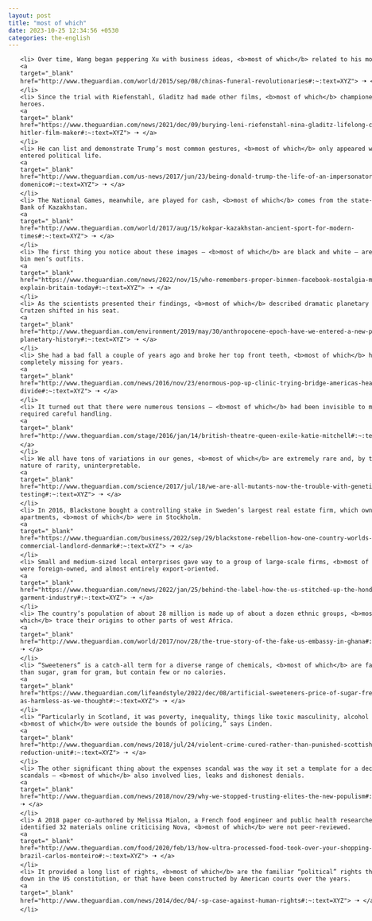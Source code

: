 ```yaml
---
layout: post
title: "most of which"
date: 2023-10-25 12:34:56 +0530
categories: the-english
---
```

<style>
    ol {
        width: 800px;
        margin: 0 auto;
    }
ol li {
    font-size: 18px;
    line-height: 1.5;
    padding-bottom: 8px;
}
</style>
<ol>

    <li> Over time, Wang began peppering Xu with business ideas, <b>most of which</b> related to his mother.
    <a 
    target="_blank" 
    href="http://www.theguardian.com/world/2015/sep/08/chinas-funeral-revolutionaries#:~:text=XYZ"> 🠢 </a>
    </li>
    <li> Since the trial with Riefenstahl, Gladitz had made other films, <b>most of which</b> championed underdog heroes.
    <a 
    target="_blank" 
    href="https://www.theguardian.com/news/2021/dec/09/burying-leni-riefenstahl-nina-gladitz-lifelong-crusade-hitler-film-maker#:~:text=XYZ"> 🠢 </a>
    </li>
    <li> He can list and demonstrate Trump’s most common gestures, <b>most of which</b> only appeared when he entered political life.
    <a 
    target="_blank" 
    href="http://www.theguardian.com/us-news/2017/jun/23/being-donald-trump-the-life-of-an-impersonator-john-di-domenico#:~:text=XYZ"> 🠢 </a>
    </li>
    <li> The National Games, meanwhile, are played for cash, <b>most of which</b> comes from the state-run National Bank of Kazakhstan.
    <a 
    target="_blank" 
    href="http://www.theguardian.com/world/2017/aug/15/kokpar-kazakhstan-ancient-sport-for-modern-times#:~:text=XYZ"> 🠢 </a>
    </li>
    <li> The first thing you notice about these images – <b>most of which</b> are black and white – are the proper bin men’s outfits.
    <a 
    target="_blank" 
    href="https://www.theguardian.com/news/2022/nov/15/who-remembers-proper-binmen-facebook-nostalgia-memes-help-explain-britain-today#:~:text=XYZ"> 🠢 </a>
    </li>
    <li> As the scientists presented their findings, <b>most of which</b> described dramatic planetary changes, Crutzen shifted in his seat.
    <a 
    target="_blank" 
    href="http://www.theguardian.com/environment/2019/may/30/anthropocene-epoch-have-we-entered-a-new-phase-of-planetary-history#:~:text=XYZ"> 🠢 </a>
    </li>
    <li> She had a bad fall a couple of years ago and broke her top front teeth, <b>most of which</b> have been completely missing for years.
    <a 
    target="_blank" 
    href="http://www.theguardian.com/news/2016/nov/23/enormous-pop-up-clinic-trying-bridge-americas-health-divide#:~:text=XYZ"> 🠢 </a>
    </li>
    <li> It turned out that there were numerous tensions – <b>most of which</b> had been invisible to me – that required careful handling.
    <a 
    target="_blank" 
    href="http://www.theguardian.com/stage/2016/jan/14/british-theatre-queen-exile-katie-mitchell#:~:text=XYZ"> 🠢 </a>
    </li>
    <li> We all have tons of variations in our genes, <b>most of which</b> are extremely rare and, by the very nature of rarity, uninterpretable.
    <a 
    target="_blank" 
    href="http://www.theguardian.com/science/2017/jul/18/we-are-all-mutants-now-the-trouble-with-genetic-testing#:~:text=XYZ"> 🠢 </a>
    </li>
    <li> In 2016, Blackstone bought a controlling stake in Sweden’s largest real estate firm, which owned 16,000 apartments, <b>most of which</b> were in Stockholm.
    <a 
    target="_blank" 
    href="https://www.theguardian.com/business/2022/sep/29/blackstone-rebellion-how-one-country-worlds-biggest-commercial-landlord-denmark#:~:text=XYZ"> 🠢 </a>
    </li>
    <li> Small and medium-sized local enterprises gave way to a group of large-scale firms, <b>most of which</b> were foreign-owned, and almost entirely export-oriented.
    <a 
    target="_blank" 
    href="https://www.theguardian.com/news/2022/jan/25/behind-the-label-how-the-us-stitched-up-the-honduras-garment-industry#:~:text=XYZ"> 🠢 </a>
    </li>
    <li> The country’s population of about 28 million is made up of about a dozen ethnic groups, <b>most of which</b> trace their origins to other parts of west Africa.
    <a 
    target="_blank" 
    href="http://www.theguardian.com/world/2017/nov/28/the-true-story-of-the-fake-us-embassy-in-ghana#:~:text=XYZ"> 🠢 </a>
    </li>
    <li> “Sweeteners” is a catch-all term for a diverse range of chemicals, <b>most of which</b> are far sweeter than sugar, gram for gram, but contain few or no calories.
    <a 
    target="_blank" 
    href="https://www.theguardian.com/lifeandstyle/2022/dec/08/artificial-sweeteners-price-of-sugar-free-are-they-as-harmless-as-we-thought#:~:text=XYZ"> 🠢 </a>
    </li>
    <li> “Particularly in Scotland, it was poverty, inequality, things like toxic masculinity, alcohol use – <b>most of which</b> were outside the bounds of policing,” says Linden.
    <a 
    target="_blank" 
    href="http://www.theguardian.com/news/2018/jul/24/violent-crime-cured-rather-than-punished-scottish-violence-reduction-unit#:~:text=XYZ"> 🠢 </a>
    </li>
    <li> The other significant thing about the expenses scandal was the way it set a template for a decade of elite scandals – <b>most of which</b> also involved lies, leaks and dishonest denials.
    <a 
    target="_blank" 
    href="http://www.theguardian.com/news/2018/nov/29/why-we-stopped-trusting-elites-the-new-populism#:~:text=XYZ"> 🠢 </a>
    </li>
    <li> A 2018 paper co-authored by Melissa Mialon, a French food engineer and public health researcher, identified 32 materials online criticising Nova, <b>most of which</b> were not peer-reviewed.
    <a 
    target="_blank" 
    href="http://www.theguardian.com/food/2020/feb/13/how-ultra-processed-food-took-over-your-shopping-basket-brazil-carlos-monteiro#:~:text=XYZ"> 🠢 </a>
    </li>
    <li> It provided a long list of rights, <b>most of which</b> are the familiar “political” rights that are set down in the US constitution, or that have been constructed by American courts over the years.
    <a 
    target="_blank" 
    href="http://www.theguardian.com/news/2014/dec/04/-sp-case-against-human-rights#:~:text=XYZ"> 🠢 </a>
    </li>